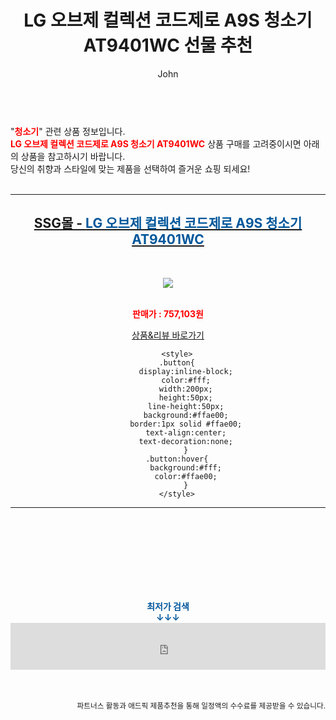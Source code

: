 ﻿---
layout: post
title:  "LG 오브제 컬렉션 코드제로 A9S 청소기 AT9401WC 선물 추천"
author: John
categories: [ 청소기 ]
tags: [ 청소기, 청소기 추천, 청소기가격, 청소기 영어로, 청소기 버리기, 청소기 흡입력, 청소기종류, 청소기 냄새, 청소기 영어, 청소기 나무위키 ]
image: https://shopping-phinf.pstatic.net/main_3384406/33844064482.jpg 
description: "LG 오브제 컬렉션 코드제로 A9S 청소기 AT9401WC 선물 추천 관련 상품으로 가장 고객 선호도가 높은 제품입니다."
toc: true
toc_sticky: true
---

<br>
"<b><font color='#ff0000'>청소기</font></b>" 관련 상품 정보입니다.
<br>
<b><font color='#ff0000'>LG 오브제 컬렉션 코드제로 A9S 청소기 AT9401WC</font></b> 상품 구매를 고려중이시면 아래의 상품을 참고하시기 바랍니다.
<br>
당신의 취향과 스타일에 맞는 제품을 선택하여 즐거운 쇼핑 되세요!
<br><br>
<hr>
<p>
    
<center><h2><a href="https://nico.kr/mMCTgw" target="_blank"><b>SSG몰 - <font color='#01579B'>LG 오브제 컬렉션 코드제로 A9S 청소기 AT9401WC</font></b></a></h2><br>

<a href="https://nico.kr/mMCTgw" target="_blank"><img src="https://shopping-phinf.pstatic.net/main_3384406/33844064482.jpg"></a><br><br>

<b><font color='#ff0000'>판매가 : 757,103원 </font></b><br>

<a href="https://nico.kr/mMCTgw" target="_blank" class="button">상품&리뷰 바로가기</a><p>

        <style>
        .button{
            display:inline-block;
            color:#fff;
            width:200px;
            height:50px;
            line-height:50px;
            background:#ffae00;
            border:1px solid #ffae00;
            text-align:center;
            text-decoration:none;
            }
        .button:hover{
            background:#fff;
            color:#ffae00;
            }
        </style>

<hr>

<br><br><br><br><br><br><br>
<center><b><font color='#01579B' size='medium'>최저가 검색<br>
↓↓↓</font></b></center>
<center><iframe src="https://coupa.ng/b1Tbjx" width="100%" height="75" frameborder="0" scrolling="no" referrerpolicy="unsafe-url"></iframe></center>
<br><br>
<p>
<small>
    <div align="right">파트너스 활동과 애드픽 제품추천을 통해 일정액의 수수료를 제공받을 수 있습니다.</div>
</small>
</p>
